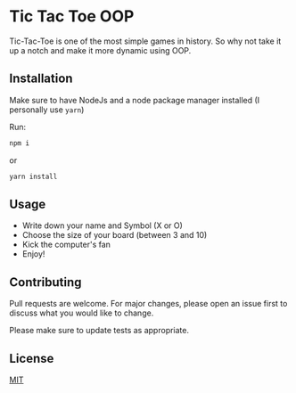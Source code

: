 # Tic Tac Toe OOP

Tic-Tac-Toe is one of the most simple games in history. So why not take it up a notch and make it more dynamic using OOP.

## Installation

Make sure to have NodeJs and a node package manager installed (I personally use `yarn`)

Run:

```bash
npm i
```

or

```bash
yarn install
```

## Usage

- Write down your name and Symbol (X or O)
- Choose the size of your board (between 3 and 10)
- Kick the computer's fan
- Enjoy!

## Contributing

Pull requests are welcome. For major changes, please open an issue first
to discuss what you would like to change.

Please make sure to update tests as appropriate.

## License

[MIT](https://choosealicense.com/licenses/mit/)
